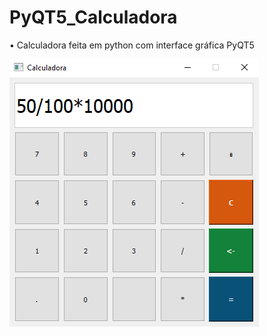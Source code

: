 # PyQT5_Calculadora
• Calculadora feita em python com interface gráfica PyQT5 

![Calculadora](Calculadora_PyQT5.PNG)
